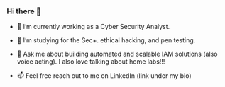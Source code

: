 ### Hi there 👋

- 🔭 I’m currently working as a Cyber Security Analyst.

- 🌱 I’m studying for the Sec+. ethical hacking, and pen testing.

- 💬 Ask me about building automated and scalable IAM solutions (also voice acting). I also love talking about home labs!!!

- 📫 Feel free reach out to me on LinkedIn (link under my bio)
